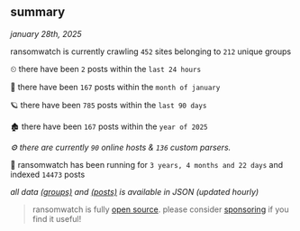 
## summary
_january 28th, 2025_

ransomwatch is currently crawling `452` sites belonging to `212` unique groups

⏲ there have been `2` posts within the `last 24 hours`

🦈 there have been `167` posts within the `month of january`

🪐 there have been `785` posts within the `last 90 days`

🏚 there have been `167` posts within the `year of 2025`

_⚙️ there are currently `90` online hosts & `136` custom parsers._

🦕 ransomwatch has been running for `3 years, 4 months and 22 days` and indexed `14473` posts

_all data  [(groups)](http://ransomwhat.telemetry.ltd/groups) and [(posts)](http://ransomwhat.telemetry.ltd/posts) is available in JSON (updated hourly)_

> ransomwatch is fully [open source](https://github.com/joshhighet/ransomwatch#ransomwatch--). please consider [sponsoring](https://github.com/sponsors/joshhighet) if you find it useful!
